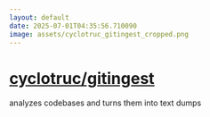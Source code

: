 ```yaml
---
layout: default
date: 2025-07-01T04:35:56.710090
image: assets/cyclotruc_gitingest_cropped.png
---
```


# [cyclotruc/gitingest](https://github.com/cyclotruc/gitingest)

analyzes codebases and turns them into text dumps
